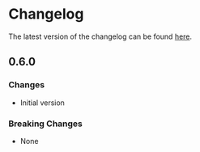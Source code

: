 # Changelog

The latest version of the changelog can be found [here](https://github.com/Azure/bicep-registry-modules/blob/main/avm/res/network/application-gateway/CHANGELOG.md).

## 0.6.0

### Changes

- Initial version

### Breaking Changes

- None
